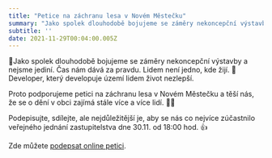 ```yaml
---
title: "Petice na záchranu lesa v Novém Městečku"
summary: "Jako spolek dlouhodobě bojujeme se záměry nekoncepční výstavby a nejsme jediní"
subtitle: ''
date: 2021-11-29T00:04:00.005Z
---
```


📌Jako spolek dlouhodobě bojujeme se záměry nekoncepční výstavby a nejsme jediní. Čas nám dává za pravdu. Lidem není jedno, kde žijí. 🙏Developer, který developuje území lidem život nezlepší.
 
Proto podporujeme petici na záchranu lesa v Novém Městečku a těší nás, že se o dění v obci zajímá stále více a více lidí. 💪😊

Podepisujte, sdílejte, ale nejdůležitější je, aby se nás co nejvíce zúčastnilo veřejného jednání zastupitelstva dne 30.11. od 18:00 hod. 👍

Zde můžete [podepsat online petici](https://www.petice.com/zachovani_lesa_v_novem_msteku).
